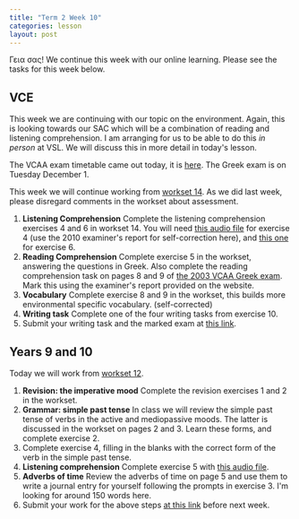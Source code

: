 ```yaml
---
title: "Term 2 Week 10"
categories: lesson
layout: post
---
```


Γεια σας! We continue this week with our online learning. Please see the tasks
for this week below.

## VCE

This week we are continuing with our topic on the environment. Again, this is
looking towards our SAC which will be a combination of reading and listening
comprehension. I am arranging for us to be able to do this *in person* at VSL.
We will discuss this in more detail in today's lesson.

The VCAA exam timetable came out today, it is
[here](https://www.vcaa.vic.edu.au/administration/Key-dates/Pages/VCE-exam-timetable.aspx).
The Greek exam is on Tuesday December 1.

This week we will continue working from [workset
14](/vsl-greek/assets/GreekUnit3WB2WS14.pdf). As we did last week, please
disregard comments in the workset about assessment.

1. **Listening Comprehension** Complete the listening comprehension exercises 4
   and 6 in workset 14. You will need [this audio
   file](/vsl-greek/assets/GreekUnit3WB2WS14Track_07.mp3) for exercise 4 (use
   the 2010 examiner's report for self-correction here), and [this
   one](/vsl-greek/assets/GreekUnit3WB2WS14Track_08.mp3) for exercise 6.
2. **Reading Comprehension** Complete exercise 5 in the workset, answering the
   questions in Greek. Also complete the reading comprehension task on pages 8
   and 9 of [the 2003 VCAA Greek
   exam](https://www.vcaa.vic.edu.au/assessment/vce-assessment/past-examinations/Pages/Greek.aspx).
   Mark this using the examiner's report provided on the website.
3. **Vocabulary** Complete exercise 8 and 9 in the workset, this builds more
   environmental specific vocabulary. (self-corrected)
5. **Writing task** Complete one of the four writing tasks from exercise 10.
6. Submit your writing task and the marked exam at [this
   link](https://www.dropbox.com/request/9wgeI91BrOsb8BfqOSQZ).

## Years 9 and 10

Today we will work from [workset 12](/vsl-greek/assets/GreekYr9WB2WS12.pdf).

1. **Revision: the imperative mood** Complete the revision exercises 1 and 2 in the workset.
2. **Grammar: simple past tense** In class we will review the simple past tense
   of verbs in the active and mediopassive moods. The latter is discussed in the
   workset on pages 2 and 3. Learn these forms, and complete exercise 2.
4. Complete exercise 4, filling in the blanks with the correct form of the verb
   in the simple past tense.
5. **Listening comprehension** Complete exercise 5 with [this audio
   file](/vsl-greek/assets/GreekYr9WB2WS12Track_07.mp3).
3. **Adverbs of time** Review the adverbs of time on page 5 and use them to
   write a journal entry for yourself following the prompts in exercise 3. I'm
   looking for around 150 words here.
6. Submit your work for the above steps [at this
   link](https://www.dropbox.com/request/mZCiVKm7zDtsGlYrJkTM) before next week.
